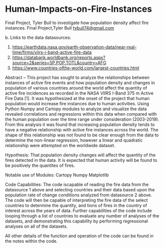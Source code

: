 # Human-Impacts-on-Fire-Instances
Final Project, Tyler Bull to investigate how population density affect fire instances.
Final Project,Tyler Bull
tybull74@gmail.com


b. Links to the data datasources: 
1.	https://earthdata.nasa.gov/earth-observation-data/near-real-time/firms/viirs-i-band-active-fire-data
2.	https://databank.worldbank.org/reports.aspx?source=2&series=SP.POP.TOTL&country=AFG
3.	https://www.countries-ofthe-world.com/largest-countries.html

Abstract – 
This project has sought to analyze the relationships between instances of active fire events and how population density and changes in population of various countries around the world affect the quantity of active fire incidences as recorded in the NASA VIIRS I-Band 375 m Active Fire Data [1]. It was hypothesized at the onset of the project that human population would increase fire instances due to human activities. Using Python Numpy and Cartopy modules to analyze and visualize the data revealed correlations and regressions within this data when compared with the human population over the time range under consideration (2003-2019). From this analysis it was found that increasing population density tends to have a negative relationship with active fire instances across the world. The shape of this relationship was not found to be clear enough from the data to determine the non-linear regression, however a linear and quadratic relationship were attempted on the worldwide dataset. 

Hypothesis:
That population density changes will affect the quantity of the fires detected in the data. It is expected that human activity will be found to be positively the quantites of fires. 

Notable use of Modules:
Cartopy
Numpy
Matplotlib

Code Capabilities:
The code iscapable of reading the fire data from the datasource 1 above and selecting countries and their data based upon the population rate of change conditions analyzed from datasource 2 above. The code will then be capable of interpreting the fire data of the select countries to determine the quantity, and tions of fires in the country of interest across the years of data. Further capabilities of the code include looping through a list of countries to evaluate any number of analyses of the datasets, and demonstrating this capability by performing regressional analyses on all of the datasets. 

All other details of the function and operation of the code can be found in the notes within the code. 



